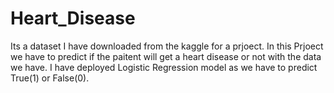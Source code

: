 # Heart_Disease
Its a dataset I have downloaded from the kaggle for a prjoect. In this Prjoect we have to predict if the paitent will get a heart disease or not with the data we have.
I have deployed Logistic Regression model as we have to predict True(1) or False(0).
